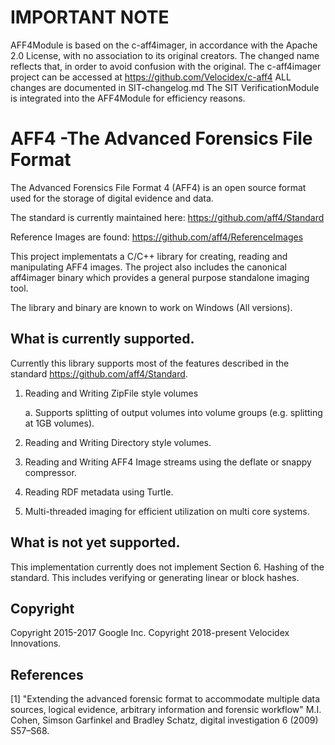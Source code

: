 # IMPORTANT NOTE
 AFF4Module is based on the c-aff4imager, in accordance with the Apache 2.0 License,
 with no association to its original creators. The changed name reflects that, in order
 to avoid confusion with the original. The c-aff4imager project can be accessed at
 https://github.com/Velocidex/c-aff4
 ALL changes are documented in SIT-changelog.md
 The SIT VerificationModule is integrated into the AFF4Module for efficiency reasons.


# AFF4 -The Advanced Forensics File Format

The Advanced Forensics File Format 4 (AFF4) is an open source format
used for the storage of digital evidence and data.

The standard is currently maintained here:
https://github.com/aff4/Standard

Reference Images are found:
https://github.com/aff4/ReferenceImages

This project implementats a C/C++ library for creating, reading and
manipulating AFF4 images. The project also includes the canonical
aff4imager binary which provides a general purpose standalone imaging
tool.

The library and binary are known to work on Windows (All versions).


## What is currently supported.

Currently this library supports most of the features described in the
standard https://github.com/aff4/Standard.

1. Reading and Writing ZipFile style volumes

   a. Supports splitting of output volumes into volume groups
      (e.g. splitting at 1GB volumes).

2. Reading and Writing Directory style volumes.

3. Reading and Writing AFF4 Image streams using the deflate or snappy
   compressor.

4. Reading RDF metadata using Turtle.

5. Multi-threaded imaging for efficient utilization on multi core
   systems.


## What is not yet supported.

This implementation currently does not implement Section 6. Hashing of
the standard. This includes verifying or generating linear or block
hashes.

## Copyright

Copyright 2015-2017 Google Inc.
Copyright 2018-present Velocidex Innovations.

## References

[1] "Extending the advanced forensic format to accommodate multiple data sources,
logical evidence, arbitrary information and forensic workflow" M.I. Cohen,
Simson Garfinkel and Bradley Schatz, digital investigation 6 (2009) S57–S68.
